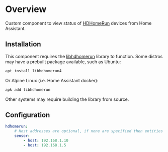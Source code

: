 # Overview

Custom component to view status of [HDHomeRun](https://www.silicondust.com/hdhomerun/) devices from Home Assistant.

## Installation

This component requires the [libhdhomerun](https://github.com/Silicondust/libhdhomerun) library to function. Some distros may have a prebuilt package available, such as Ubuntu:

```bash
apt install libhdhomerun4
```

Or Alpine Linux (i.e. Home Assistant docker):

```bash
apk add libhdhomerun
```

Other systems may require building the library from source.

## Configuration

```yml
hdhomerun:
    # Host addresses are optional, if none are specified then entities will be populated by network discovery.
    sensor:
        - host: 192.168.1.10
        - host: 192.168.1.5
```
